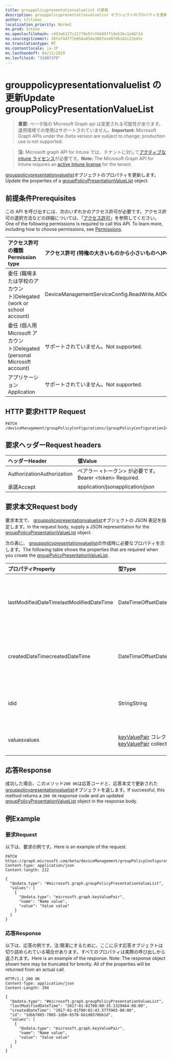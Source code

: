```yaml
---
title: grouppolicypresentationvaluelist の更新
description: grouppolicypresentationvaluelist オブジェクトのプロパティを更新します。
author: tfitzmac
localization_priority: Normal
ms.prod: Intune
ms.openlocfilehash: c493a6127c21770e57cfbb69ff14e536c1a46f24
ms.sourcegitcommit: 20fef447f7e658a454a3887ea49746142c22e45c
ms.translationtype: MT
ms.contentlocale: ja-JP
ms.lasthandoff: 04/11/2019
ms.locfileid: "31807379"
---
```

# <a name="update-grouppolicypresentationvaluelist"></a><span data-ttu-id="4818b-103">grouppolicypresentationvaluelist の更新</span><span class="sxs-lookup"><span data-stu-id="4818b-103">Update groupPolicyPresentationValueList</span></span>

> <span data-ttu-id="4818b-104">**重要:** ベータ版の Microsoft Graph api は変更される可能性があります。運用環境での使用はサポートされていません。</span><span class="sxs-lookup"><span data-stu-id="4818b-104">**Important:** Microsoft Graph APIs under the /beta version are subject to change; production use is not supported.</span></span>

> <span data-ttu-id="4818b-105">**注:** Microsoft graph API for Intune では、テナントに対して[アクティブな intune ライセンス](https://go.microsoft.com/fwlink/?linkid=839381)が必要です。</span><span class="sxs-lookup"><span data-stu-id="4818b-105">**Note:** The Microsoft Graph API for Intune requires an [active Intune license](https://go.microsoft.com/fwlink/?linkid=839381) for the tenant.</span></span>

<span data-ttu-id="4818b-106">[grouppolicypresentationvaluelist](../resources/intune-grouppolicy-grouppolicypresentationvaluelist.md)オブジェクトのプロパティを更新します。</span><span class="sxs-lookup"><span data-stu-id="4818b-106">Update the properties of a [groupPolicyPresentationValueList](../resources/intune-grouppolicy-grouppolicypresentationvaluelist.md) object.</span></span>

## <a name="prerequisites"></a><span data-ttu-id="4818b-107">前提条件</span><span class="sxs-lookup"><span data-stu-id="4818b-107">Prerequisites</span></span>
<span data-ttu-id="4818b-p101">この API を呼び出すには、次のいずれかのアクセス許可が必要です。アクセス許可の選択方法などの詳細については、「[アクセス許可](/graph/permissions-reference)」を参照してください。</span><span class="sxs-lookup"><span data-stu-id="4818b-p101">One of the following permissions is required to call this API. To learn more, including how to choose permissions, see [Permissions](/graph/permissions-reference).</span></span>

|<span data-ttu-id="4818b-110">アクセス許可の種類</span><span class="sxs-lookup"><span data-stu-id="4818b-110">Permission type</span></span>|<span data-ttu-id="4818b-111">アクセス許可 (特権の大きいものから小さいものへ)</span><span class="sxs-lookup"><span data-stu-id="4818b-111">Permissions (from most to least privileged)</span></span>|
|:---|:---|
|<span data-ttu-id="4818b-112">委任 (職場または学校のアカウント)</span><span class="sxs-lookup"><span data-stu-id="4818b-112">Delegated (work or school account)</span></span>|<span data-ttu-id="4818b-113">DeviceManagementServiceConfig.ReadWrite.All</span><span class="sxs-lookup"><span data-stu-id="4818b-113">DeviceManagementServiceConfig.ReadWrite.All</span></span>|
|<span data-ttu-id="4818b-114">委任 (個人用 Microsoft アカウント)</span><span class="sxs-lookup"><span data-stu-id="4818b-114">Delegated (personal Microsoft account)</span></span>|<span data-ttu-id="4818b-115">サポートされていません。</span><span class="sxs-lookup"><span data-stu-id="4818b-115">Not supported.</span></span>|
|<span data-ttu-id="4818b-116">アプリケーション</span><span class="sxs-lookup"><span data-stu-id="4818b-116">Application</span></span>|<span data-ttu-id="4818b-117">サポートされていません。</span><span class="sxs-lookup"><span data-stu-id="4818b-117">Not supported.</span></span>|

## <a name="http-request"></a><span data-ttu-id="4818b-118">HTTP 要求</span><span class="sxs-lookup"><span data-stu-id="4818b-118">HTTP Request</span></span>
<!-- {
  "blockType": "ignored"
}
-->
``` http
PATCH /deviceManagement/groupPolicyConfigurations/{groupPolicyConfigurationId}/definitionValues/{groupPolicyDefinitionValueId}/presentationValues/{groupPolicyPresentationValueId}
```

## <a name="request-headers"></a><span data-ttu-id="4818b-119">要求ヘッダー</span><span class="sxs-lookup"><span data-stu-id="4818b-119">Request headers</span></span>
|<span data-ttu-id="4818b-120">ヘッダー</span><span class="sxs-lookup"><span data-stu-id="4818b-120">Header</span></span>|<span data-ttu-id="4818b-121">値</span><span class="sxs-lookup"><span data-stu-id="4818b-121">Value</span></span>|
|:---|:---|
|<span data-ttu-id="4818b-122">Authorization</span><span class="sxs-lookup"><span data-stu-id="4818b-122">Authorization</span></span>|<span data-ttu-id="4818b-123">ベアラー &lt;トークン&gt; が必要です。</span><span class="sxs-lookup"><span data-stu-id="4818b-123">Bearer &lt;token&gt; Required.</span></span>|
|<span data-ttu-id="4818b-124">承諾</span><span class="sxs-lookup"><span data-stu-id="4818b-124">Accept</span></span>|<span data-ttu-id="4818b-125">application/json</span><span class="sxs-lookup"><span data-stu-id="4818b-125">application/json</span></span>|

## <a name="request-body"></a><span data-ttu-id="4818b-126">要求本文</span><span class="sxs-lookup"><span data-stu-id="4818b-126">Request body</span></span>
<span data-ttu-id="4818b-127">要求本文で、 [grouppolicypresentationvaluelist](../resources/intune-grouppolicy-grouppolicypresentationvaluelist.md)オブジェクトの JSON 表記を指定します。</span><span class="sxs-lookup"><span data-stu-id="4818b-127">In the request body, supply a JSON representation for the [groupPolicyPresentationValueList](../resources/intune-grouppolicy-grouppolicypresentationvaluelist.md) object.</span></span>

<span data-ttu-id="4818b-128">次の表に、 [grouppolicypresentationvaluelist](../resources/intune-grouppolicy-grouppolicypresentationvaluelist.md)の作成時に必要なプロパティを示します。</span><span class="sxs-lookup"><span data-stu-id="4818b-128">The following table shows the properties that are required when you create the [groupPolicyPresentationValueList](../resources/intune-grouppolicy-grouppolicypresentationvaluelist.md).</span></span>

|<span data-ttu-id="4818b-129">プロパティ</span><span class="sxs-lookup"><span data-stu-id="4818b-129">Property</span></span>|<span data-ttu-id="4818b-130">型</span><span class="sxs-lookup"><span data-stu-id="4818b-130">Type</span></span>|<span data-ttu-id="4818b-131">説明</span><span class="sxs-lookup"><span data-stu-id="4818b-131">Description</span></span>|
|:---|:---|:---|
|<span data-ttu-id="4818b-132">lastModifiedDateTime</span><span class="sxs-lookup"><span data-stu-id="4818b-132">lastModifiedDateTime</span></span>|<span data-ttu-id="4818b-133">DateTimeOffset</span><span class="sxs-lookup"><span data-stu-id="4818b-133">DateTimeOffset</span></span>|<span data-ttu-id="4818b-134">オブジェクトが最後に変更された日付と時刻。</span><span class="sxs-lookup"><span data-stu-id="4818b-134">The date and time the object was last modified.</span></span> <span data-ttu-id="4818b-135">[grouppolicypresentationvalue](../resources/intune-grouppolicy-grouppolicypresentationvalue.md)から継承します。</span><span class="sxs-lookup"><span data-stu-id="4818b-135">Inherited from [groupPolicyPresentationValue](../resources/intune-grouppolicy-grouppolicypresentationvalue.md)</span></span>|
|<span data-ttu-id="4818b-136">createdDateTime</span><span class="sxs-lookup"><span data-stu-id="4818b-136">createdDateTime</span></span>|<span data-ttu-id="4818b-137">DateTimeOffset</span><span class="sxs-lookup"><span data-stu-id="4818b-137">DateTimeOffset</span></span>|<span data-ttu-id="4818b-138">オブジェクトが作成された日付と時刻。</span><span class="sxs-lookup"><span data-stu-id="4818b-138">The date and time the object was created.</span></span> <span data-ttu-id="4818b-139">[grouppolicypresentationvalue](../resources/intune-grouppolicy-grouppolicypresentationvalue.md)から継承します。</span><span class="sxs-lookup"><span data-stu-id="4818b-139">Inherited from [groupPolicyPresentationValue](../resources/intune-grouppolicy-grouppolicypresentationvalue.md)</span></span>|
|<span data-ttu-id="4818b-140">id</span><span class="sxs-lookup"><span data-stu-id="4818b-140">id</span></span>|<span data-ttu-id="4818b-141">String</span><span class="sxs-lookup"><span data-stu-id="4818b-141">String</span></span>|<span data-ttu-id="4818b-142">エンティティのキー。</span><span class="sxs-lookup"><span data-stu-id="4818b-142">Key of the entity.</span></span> <span data-ttu-id="4818b-143">[grouppolicypresentationvalue](../resources/intune-grouppolicy-grouppolicypresentationvalue.md)から継承します。</span><span class="sxs-lookup"><span data-stu-id="4818b-143">Inherited from [groupPolicyPresentationValue](../resources/intune-grouppolicy-grouppolicypresentationvalue.md)</span></span>|
|<span data-ttu-id="4818b-144">values</span><span class="sxs-lookup"><span data-stu-id="4818b-144">values</span></span>|<span data-ttu-id="4818b-145">[keyValuePair](../resources/intune-shared-keyvaluepair.md) コレクション</span><span class="sxs-lookup"><span data-stu-id="4818b-145">[keyValuePair](../resources/intune-shared-keyvaluepair.md) collection</span></span>|<span data-ttu-id="4818b-146">関連付けられているプレゼンテーションのペアのリスト。</span><span class="sxs-lookup"><span data-stu-id="4818b-146">A list of pairs for the associated presentation.</span></span>|



## <a name="response"></a><span data-ttu-id="4818b-147">応答</span><span class="sxs-lookup"><span data-stu-id="4818b-147">Response</span></span>
<span data-ttu-id="4818b-148">成功した場合、このメソッド`200 OK`は応答コードと、応答本文で更新された[grouppolicypresentationvaluelist](../resources/intune-grouppolicy-grouppolicypresentationvaluelist.md)オブジェクトを返します。</span><span class="sxs-lookup"><span data-stu-id="4818b-148">If successful, this method returns a `200 OK` response code and an updated [groupPolicyPresentationValueList](../resources/intune-grouppolicy-grouppolicypresentationvaluelist.md) object in the response body.</span></span>

## <a name="example"></a><span data-ttu-id="4818b-149">例</span><span class="sxs-lookup"><span data-stu-id="4818b-149">Example</span></span>

### <a name="request"></a><span data-ttu-id="4818b-150">要求</span><span class="sxs-lookup"><span data-stu-id="4818b-150">Request</span></span>
<span data-ttu-id="4818b-151">以下は、要求の例です。</span><span class="sxs-lookup"><span data-stu-id="4818b-151">Here is an example of the request.</span></span>
``` http
PATCH https://graph.microsoft.com/beta/deviceManagement/groupPolicyConfigurations/{groupPolicyConfigurationId}/definitionValues/{groupPolicyDefinitionValueId}/presentationValues/{groupPolicyPresentationValueId}
Content-type: application/json
Content-length: 222

{
  "@odata.type": "#microsoft.graph.groupPolicyPresentationValueList",
  "values": [
    {
      "@odata.type": "microsoft.graph.keyValuePair",
      "name": "Name value",
      "value": "Value value"
    }
  ]
}
```

### <a name="response"></a><span data-ttu-id="4818b-152">応答</span><span class="sxs-lookup"><span data-stu-id="4818b-152">Response</span></span>
<span data-ttu-id="4818b-p105">以下は、応答の例です。注:簡潔にするために、ここに示す応答オブジェクトは切り詰められている場合があります。すべてのプロパティは実際の呼び出しから返されます。</span><span class="sxs-lookup"><span data-stu-id="4818b-p105">Here is an example of the response. Note: The response object shown here may be truncated for brevity. All of the properties will be returned from an actual call.</span></span>
``` http
HTTP/1.1 200 OK
Content-Type: application/json
Content-Length: 394

{
  "@odata.type": "#microsoft.graph.groupPolicyPresentationValueList",
  "lastModifiedDateTime": "2017-01-01T00:00:35.1329464-08:00",
  "createdDateTime": "2017-01-01T00:02:43.5775965-08:00",
  "id": "1dbb7865-7865-1dbb-6578-bb1d6578bb1d",
  "values": [
    {
      "@odata.type": "microsoft.graph.keyValuePair",
      "name": "Name value",
      "value": "Value value"
    }
  ]
}
```





